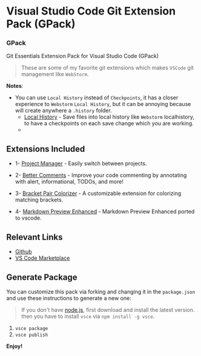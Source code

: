 # Visual Studio Code Git Extension Pack (GPack)

### GPack

Git Essentials Extension Pack for Visual Studio Code (GPack)

> These are some of my favorite git extensions which makes `VSCode` git management like `WebStorm`.

**Notes**:

- You can use `Local History` instead of `Checkpoints`, it has a closer experience to `Webstorm` `Local History`, but it can be annoying because will create anywhere a `.history` folder.
  - [Local History](https://marketplace.visualstudio.com/items?itemName=xyz.local-history) - Save files into local history like `Webstorm` localhistory, to have a checkpoints on each save change which you are working.
  -

## Extensions Included

- 1- [Project Manager](https://marketplace.visualstudio.com/items?itemName=alefragnani.project-manager) - Easily switch between projects.

- 2- [Better Comments](https://marketplace.visualstudio.com/items?itemName=aaron-bond.better-comments) - Improve your code commenting by annotating with alert, informational, TODOs, and more!

- 3- [Bracket Pair Colorizer](https://marketplace.visualstudio.com/items?itemName=CoenraadS.bracket-pair-colorizer-2) - A customizable extension for colorizing matching brackets.

- 4- [Markdown Preview Enhanced](https://marketplace.visualstudio.com/items?itemName=shd101wyy.markdown-preview-enhanced) - Markdown Preview Enhanced ported to vscode.

## Relevant Links

- [Github](https://github.com/SeyyedKhandon/gpack)
- [VS Code Marketplace](https://marketplace.visualstudio.com/items?itemName=SeyyedKhandon.gpack)

## Generate Package

You can customize this pack via forking and changing it in the `package.json` and use these instructions to generate a new one:

> If you don't have [node.js](https://nodejs.org/en/), first download and install the latest version. then you have to install `vsce` via `npm install -g vsce`.

1. `vsce package`
2. `vsce publish`

**Enjoy!**
